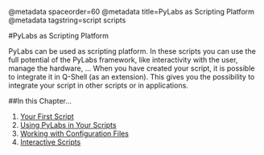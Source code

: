 @metadata spaceorder=60
@metadata title=PyLabs as Scripting Platform
@metadata tagstring=script scripts

[first]: /#/Scripting/YourFirstScript
[pylabs]: /#/Scripting/UsingPyLabs
[config]: /#/Scripting/WorkingWithConfigFiles
[interactive]: /#/Scripting/InteractiveScripting

#PyLabs as Scripting Platform

PyLabs can be used as scripting platform. In these scripts you can use the full potential of the PyLabs framework, like interactivity with the user, manage the hardware, ...
When you have created your script, it is possible to integrate it in Q-Shell (as an extension). This gives you the possibility to integrate your script in other scripts or in applications.


##In this Chapter...

1. [Your First Script][first]
2. [Using PyLabs in Your Scripts][pylabs]
3. [Working with Configuration Files][config]
4. [Interactive Scripts][interactive]
